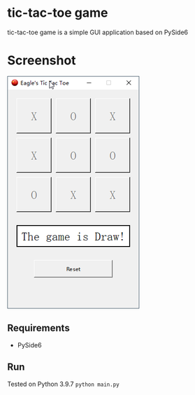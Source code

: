 # tic-tac-toe game
tic-tac-toe game is a simple GUI application based on PySide6

# Screenshot
![screenshot](./screenshot.png)

## Requirements
* PySide6

## Run
Tested on Python 3.9.7 
`python main.py`



